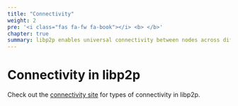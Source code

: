 ```yaml
---
title: "Connectivity"
weight: 2
pre: '<i class="fas fa-fw fa-book"></i> <b> </b>'
chapter: true
summary: libp2p enables universal connectivity between nodes across different network positions by supporting a wide range of transport protocols.
---
```


# Connectivity in libp2p

Check out the [connectivity site](https://connectivity.libp2p.io/) for types of connectivity in libp2p.
